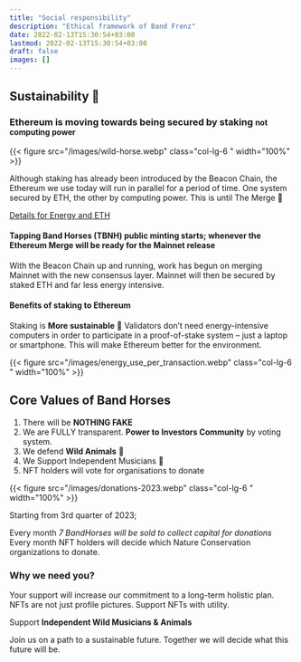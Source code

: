 ```yaml
---
title: "Social responsibility"
description: "Ethical framework of Band Frenz"
date: 2022-02-13T15:30:54+03:00
lastmod: 2022-02-13T15:30:54+03:00
draft: false
images: []
---
```


## Sustainability 🌲

### Ethereum is moving towards being secured by staking <small class="text-muted">not computing power</small>

<div class="row py-5">

{{< figure src="/images/wild-horse.webp" class="col-lg-6 " width="100%"  >}}

<div class="col-lg-6 ">

Although staking has already been introduced by the Beacon Chain, the Ethereum we use today will run in parallel for a period of time. One system secured by ETH, the other by computing power. This is until The Merge 🌱

[Details for Energy and ETH](https://ethereum.org/en/energy-consumption/)

</div>
</div>

#### Tapping Band Horses (TBNH) public minting starts; whenever the Ethereum Merge will be ready for the Mainnet release

With the Beacon Chain up and running, work has begun on merging Mainnet with the new consensus layer. Mainnet will then be secured by staked ETH and far less energy intensive.

<div class="row py-2">
<div class="col-lg-6 ">

#### Benefits of staking to Ethereum

Staking is **More sustainable** 🌲 Validators don’t need energy-intensive computers in order to participate in a proof-of-stake system – just a laptop or smartphone. This will make Ethereum better for the environment.

</div>
{{< figure src="/images/energy_use_per_transaction.webp" class="col-lg-6 " width="100%"  >}}
</div>

## Core Values of Band Horses

1. There will be **NOTHING FAKE**
1. We are FULLY transparent. **Power to Investors Community** by voting system.
1. We defend **Wild Animals** 🐴
1. We Support Independent Musicians   🎵
1. NFT holders will vote for organisations to donate

<div class="row py-5">
{{< figure src="/images/donations-2023.webp" class="col-lg-6 " width="100%"  >}}

<div class="col-lg-6 ">

Starting from 3rd quarter of 2023;

Every month *7 BandHorses will be sold to collect capital for donations* Every month NFT holders will decide which Nature Conservation  organizations to donate.

</div>
</div>

### Why we need you?

Your support will increase our commitment to a long-term holistic plan. NFTs are not just profile pictures. Support NFTs with utility.

Support **Independent Wild Musicians & Animals**

Join us on a path to a sustainable future. Together we will decide what this future will be.
